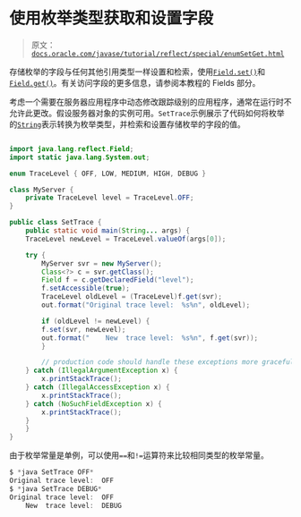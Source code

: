 # 使用枚举类型获取和设置字段

> 原文：[`docs.oracle.com/javase/tutorial/reflect/special/enumSetGet.html`](https://docs.oracle.com/javase/tutorial/reflect/special/enumSetGet.html)

存储枚举的字段与任何其他引用类型一样设置和检索，使用[`Field.set()`](https://docs.oracle.com/javase/8/docs/api/java/lang/reflect/Field.html#set-java.lang.Object-java.lang.Object-)和[`Field.get()`](https://docs.oracle.com/javase/8/docs/api/java/lang/reflect/Field.html#get-java.lang.Object-)。有关访问字段的更多信息，请参阅本教程的 Fields 部分。

考虑一个需要在服务器应用程序中动态修改跟踪级别的应用程序，通常在运行时不允许此更改。假设服务器对象的实例可用。``SetTrace``示例展示了代码如何将枚举的[`String`](https://docs.oracle.com/javase/8/docs/api/java/lang/String.html)表示转换为枚举类型，并检索和设置存储枚举的字段的值。

```java

import java.lang.reflect.Field;
import static java.lang.System.out;

enum TraceLevel { OFF, LOW, MEDIUM, HIGH, DEBUG }

class MyServer {
    private TraceLevel level = TraceLevel.OFF;
}

public class SetTrace {
    public static void main(String... args) {
	TraceLevel newLevel = TraceLevel.valueOf(args[0]);

	try {
	    MyServer svr = new MyServer();
	    Class<?> c = svr.getClass();
	    Field f = c.getDeclaredField("level");
	    f.setAccessible(true);
	    TraceLevel oldLevel = (TraceLevel)f.get(svr);
	    out.format("Original trace level:  %s%n", oldLevel);

	    if (oldLevel != newLevel) {
 		f.set(svr, newLevel);
		out.format("    New  trace level:  %s%n", f.get(svr));
	    }

        // production code should handle these exceptions more gracefully
	} catch (IllegalArgumentException x) {
	    x.printStackTrace();
	} catch (IllegalAccessException x) {
	    x.printStackTrace();
	} catch (NoSuchFieldException x) {
	    x.printStackTrace();
	}
    }
}

```

由于枚举常量是单例，可以使用`==`和`!=`运算符来比较相同类型的枚举常量。

```java
$ *java SetTrace OFF*
Original trace level:  OFF
$ *java SetTrace DEBUG*
Original trace level:  OFF
    New  trace level:  DEBUG

```

